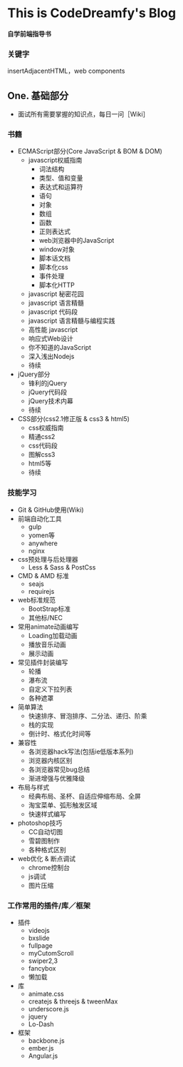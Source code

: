 # This is CodeDreamfy's Blog
__自学前端指导书__

### 关键字

insertAdjacentHTML，web components

## One. 基础部分 

* 面试所有需要掌握的知识点，每日一问［Wiki］

### 书籍
*	ECMAScript部分(Core JavaScript & BOM & DOM)
	*	javascript权威指南
		*	词法结构
		*	类型、值和变量
		*	表达式和运算符
		*	语句
		*	对象
		*	数组
		*	函数
		*	正则表达式
		*	web浏览器中的JavaScript
		*	window对象
		*	脚本话文档
		*	脚本化css
		*	事件处理
		*	脚本化HTTP
	*	javascript 秘密花园
	*	javascript 语言精髓
	*	javascript 代码段
	*	javascript 语言精髓与编程实践
	*	高性能 javascript
	*	响应式Web设计
	*	你不知道的JavaScript
	*	深入浅出Nodejs
	*	待续
*	jQuery部分
	*	锋利的jQuery
	*	jQuery代码段
	*	jQuery技术内幕
	*	待续
*	CSS部分(css2.1修正版 & css3 & html5)
	*	css权威指南
	*	精通css2
	*	css代码段
	*	图解css3
	*	html5等
	*	待续

### 技能学习
*	Git & GitHub使用(Wiki)
*	前端自动化工具
	*	gulp
	*	yomen等
	*	anywhere
	*	nginx
*	css预处理与后处理器
	*	Less & Sass & PostCss
*	CMD & AMD 标准
	*	seajs
	*	requirejs
*	web标准规范
	*	BootStrap标准
	*	其他标/NEC
*	常用animate动画编写
	*	Loading加载动画
	*	播放音乐动画
	*	展示动画
*	常见插件封装编写
	*	轮播
	*	瀑布流
	*	自定义下拉列表
	*	各种遮罩
*	简单算法
	*	快速排序、冒泡排序、二分法、递归、阶乘
	*	栈的实现
	*	倒计时、格式化时间等
*	兼容性
	*	各浏览器hack写法(包括ie低版本系列)
	*	浏览器内核区别
	*	各浏览器常见bug总结
	*	渐进增强与优雅降级
*	布局与样式
	*	经典布局、圣杯、自适应伸缩布局、全屏
	*	淘宝菜单、弧形触发区域
	*	快速样式编写
*	photoshop技巧
	*	CC自动切图
	*	雪碧图制作
	*	各种格式区别
*	web优化 & 断点调试
	*	chrome控制台
	*	js调试
	*	图片压缩

	
### 工作常用的插件/库／框架
*	插件
	*	videojs
	*	bxslide
	*	fullpage
	*	myCutomScroll
	*	swiper2,3
	*	fancybox
	*	懒加载
*	库
	*	animate.css 
	*	createjs & threejs & tweenMax
	*	underscore.js
	*	jquery
	*	Lo-Dash
*	框架
	*	backbone.js
	*	ember.js
	*	Angular.js







